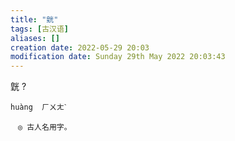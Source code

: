 ```yaml
---
title: "皝"
tags: [古汉语]
aliases: []
creation date: 2022-05-29 20:03
modification date: Sunday 29th May 2022 20:03:43
---
```


皝
?
```
huàng  ㄏㄨㄤˋ

　◎ 古人名用字。
```
<!--SR:!2022-06-01,3,250-->
